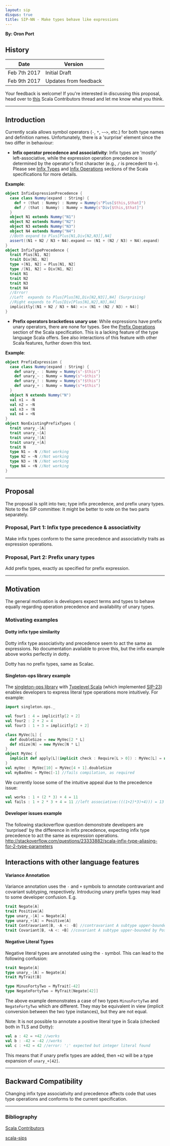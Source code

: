 ```yaml
---
layout: sip
disqus: true
title: SIP-NN - Make types behave like expressions 
---
```


**By: Oron Port**

## History

| Date          | Version                  |
|---------------|--------------------------|
| Feb 7th 2017  | Initial Draft            |
| Feb 9th 2017  | Updates from feedback    |

Your feedback is welcome! If you're interested in discussing this proposal, head over to [this](https://contributors.scala-lang.org/t/sip-nn-make-infix-type-alias-precedence-like-expression-operator-precedence/471) Scala Contributors thread and let me know what you think.

---
## Introduction
Currently scala allows symbol operators (`-`, `*`, `~~>`, etc.) for both type names and definition names.
Unfortunately, there is a 'surprise' element since the two differ in behaviour:

* **Infix operator precedence and associativity**: 
Infix types are 'mostly' left-associative, 
while the expression operation precedence is determined by the operator's first character (e.g., `/` is precedent to `+`). 
Please see [Infix Types](http://scala-lang.org/files/archive/spec/2.12/03-types.html#infix-types) and [Infix Operations](http://scala-lang.org/files/archive/spec/2.12/06-expressions.html#infix-operations) sections of the Scala specifications for more details. 

**Example**:
```scala
object InfixExpressionPrecedence {
  case class Nummy(expand : String) {
    def + (that : Nummy) : Nummy = Nummy(s"Plus[$this,$that]")
    def / (that : Nummy) : Nummy = Nummy(s"Div[$this,$that]")
  }
  object N1 extends Nummy("N1")
  object N2 extends Nummy("N2")
  object N3 extends Nummy("N3")
  object N4 extends Nummy("N4")
  //Both expand to Plus[Plus[N1,Div[N2,N3]],N4]
  assert((N1 + N2 / N3 + N4).expand == (N1 + (N2 / N3) + N4).expand)
}
object InfixTypePrecedence {
  trait Plus[N1, N2]
  trait Div[N1, N2]
  type +[N1, N2] = Plus[N1, N2]
  type /[N1, N2] = Div[N1, N2]
  trait N1
  trait N2
  trait N3
  trait N4
  //Error!
  //Left  expands to Plus[Plus[N1,Div[N2,N3]],N4] (Surprising)
  //Right expands to Plus[Div[Plus[N1,N2],N3],N4]
  implicitly[(N1 + N2 / N3 + N4) =:= (N1 + (N2 / N3) + N4)]
}
```

* **Prefix operators bracketless unary use**: While expressions have prefix unary operators, there are none for types. See the [Prefix Operations](http://scala-lang.org/files/archive/spec/2.12/06-expressions.html#prefix-operations) section of the Scala specification. 
This is a lacking feature of the type language Scala offers. See also interactions of this feature with other Scala features, further down this text. 


**Example**:
```scala
object PrefixExpression {
  case class Nummy(expand : String) {
    def unary_- : Nummy = Nummy(s"-$this")
    def unary_~ : Nummy = Nummy(s"~$this")
    def unary_! : Nummy = Nummy(s"!$this")
    def unary_+ : Nummy = Nummy(s"+$this")
  }
  object N extends Nummy("N")
  val n1 = -N
  val n2 = ~N
  val n3 = !N
  val n4 = +N
}
object NonExistingPrefixTypes {
  trait unary_-[A]
  trait unary_~[A]
  trait unary_![A]
  trait unary_+[A]
  trait N
  type N1 = -N //Not working
  type N2 = ~N //Not working
  type N3 = !N //Not working
  type N4 = +N //Not working
}
```

---
## Proposal
The proposal is split into two; type infix precedence, and prefix unary types. Note to the SIP committee: It might be better to vote on the two parts separately.   

### Proposal, Part 1: Infix type precedence & associativity
Make infix types conform to the same precedence and associativity traits as expression operations.
### Proposal, Part 2: Prefix unary types
Add prefix types, exactly as specified for prefix expression. 


---
## Motivation
The general motivation is developers expect terms and types to behave equally regarding operation precedence and availability of unary types.

### Motivating examples
#### Dotty infix type similarity
Dotty infix type associativity and precedence seem to act the same as expressions. 
No documentation available to prove this, but the infix example above works perfectly in dotty.

Dotty has no prefix types, same as Scalac.

#### Singleton-ops library example
The [singleton-ops library](https://github.com/fthomas/singleton-ops) with [Typelevel Scala](https://github.com/typelevel/scala) (which implemented [SIP-23](http://docs.scala-lang.org/sips/pending/42.type.html)) enables developers to express literal type operations more intuitively. 
For example: 
```scala
import singleton.ops._

val four1 : 4 = implicitly[2 + 2]
val four2 : 2 + 2 = 4
val four3 : 1 + 3 = implicitly[2 + 2]

class MyVec[L] {
  def doubleSize = new MyVec[2 * L]
  def nSize[N] = new MyVec[N * L]
}
object MyVec {
  implicit def apply[L](implicit check : Require[L > 0]) : MyVec[L] = new MyVec[L]()
}
val myVec : MyVec[10] = MyVec[4 + 1].doubleSize
val myBadVec = MyVec[-1] //fails compilation, as required
```  
We currently loose some of the intuitive appeal due to the precedence issue:
```scala
val works : 1 + (2 * 3) + 4 = 11
val fails : 1 + 2 * 3 + 4 = 11 //left associative:(((1+2)*3)+4))) = 13
```

#### Developer issues example
The following stackoverflow question demonstrate developers are 'surprised' by the difference in infix precedence, expecting infix type precedence to act the same as expression operations.
http://stackoverflow.com/questions/23333882/scala-infix-type-aliasing-for-2-type-parameters



## Interactions with other language features

#### Variance Annotation
Variance annotation uses the `-` and `+` symbols to annotate contravariant and covariant subtyping, respectively. Introducing unary prefix types may lead to some developer confusion.
E.g.
```scala
trait Negate[A]
trait Positive[A]
type unary_-[A] = Negate[A] 
type unary_+[A] = Positive[A] 
trait Contravariant[B, -A <: -B] //contravariant A subtype upper-bounded by Negate[B]
trait Covariant[B, +A <: +B] //covariant A subtype upper-bounded by Positive[B]
```

#### Negative Literal Types
Negative literal types are annotated using the `-` symbol. This can lead to the following confusion:
```scala
trait Negate[A]
type unary_-[A] = Negate[A] 
trait MyTrait[B]

type MinusFortyTwo = MyTrait[-42] 
type NegateFortyTwo = MyTrait[Negate[42]]
```
The above example demonstrates a case of two types `MinusFortyTwo` and `NegateFortyTwo` which are different. They may be equivalent in view (implicit conversion between the two type instances), but they are not equal.

Note: It is not possible to annotate a positive literal type in Scala (checked both in TLS and Dotty):
```scala
val a : 42 = +42 //works
val b : -42 = -42 //works
val c : +42 = 42 //error: ';' expected but integer literal found 
```
This means that if unary prefix types are added, then `+42` will be a type expansion of `unary_+[42]`.

---

## Backward Compatibility
Changing infix type associativity and precedence affects code that uses type operations and conforms to the current specification.

---

### Bibliography
[Scala Contributors](https://contributors.scala-lang.org/t/sip-nn-make-infix-type-alias-precedence-like-expression-operator-precedence/471)

[scala-sips](https://groups.google.com/forum/#!topic/scala-sips/ARVf1RLDw9U)
